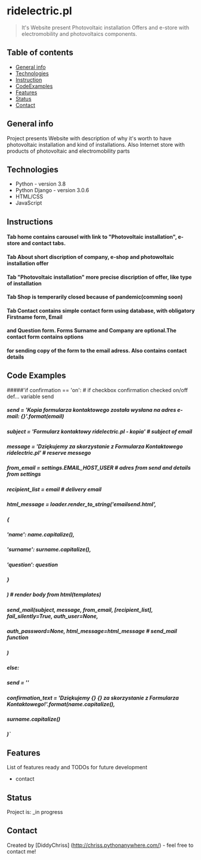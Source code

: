 # ridelectric.pl
> It's Website present Photovoltaic installation Offers and e-store with electromobility 
> and photovoltaics components.

## Table of contents
* [General info](#general-info)
* [Technologies](#technologies)
* [Instruction](#Instructions)
* [CodeExamples](#CodeExamples)
* [Features](#features)
* [Status](#status)
* [Contact](#contact)

## General info
Project presents Website with description  of why it's worth to have photovoltaic installation and kind
 of installations. Also Internet store with products of photovoltaic and electromobility parts

## Technologies
* Python - version 3.8
* Python Django - version 3.0.6
* HTML/CSS 
* JavaScript 

## Instructions
#### Tab home contains carousel with link to "Photovoltaic installation", e-store and contact tabs.
#### Tab About short discription of company, e-shop and photowoltaic installation offer
#### Tab "Photovoltaic installation" more precise discription of offer, like type of installation
#### Tab Shop is temperarily closed because of pandemic(comming soon)
#### Tab Contact contains simple contact form using database, with obligatory Firstname form, Email
#### and Question form. Forms Surname and Company are optional.The contact form contains options
####  for sending copy of the form to the email adress. Also contains contact details

## Code Examples
#####'if confirmation == 'on':                         # if checkbox confirmation checked on/off def... variable send
#####    send            = 'Kopia formularza kontaktowego została wysłana na adres e-mail: {}'.format(email)
#####    subject         = 'Formularz kontaktowy ridelectric.pl - kopia'                      # subject of email
#####    message         = 'Dziękujemy za skorzystanie z Formularza Kontaktowego ridelectric.pl'       # reserve messego
#####    from_email      = settings.EMAIL_HOST_USER                      # adres from send and details from settings
#####    recipient_list  = email                                         # delivery email
#####    html_message    = loader.render_to_string('emailsend.html',
#####                                                {
#####                                                     'name': name.capitalize(),
#####                                                     'surname': surname.capitalize(),
#####                                                     'question': question
#####                                                }
#####                                                )     # render body from html(templates)
#####    send_mail(subject, message, from_email, [recipient_list], fail_silently=True, auth_user=None,
#####                auth_password=None, html_message=html_message      # send_mail function
#####                )
##### else:
#####      send = ''
#####    confirmation_text = 'Dziękujemy {} {} za skorzystanie z Formularza Kontaktowego!'.format(name.capitalize(),
#####                                                                                 surname.capitalize()
#####                                                                                 )`

## Features
List of features ready and TODOs for future development
* contact

## Status
Project is: _in progress

## Contact
Created by [DiddyChriss] (http://chriss.pythonanywhere.com/) - feel free to contact me!

